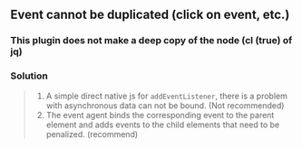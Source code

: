 ## Event cannot be duplicated (click on event, etc.)

### This plugin does not make a deep copy of the node (cl (true) of jq)

### Solution
> 1. A simple direct native js for `addEventListener`, there is a problem with asynchronous data can not be bound. (Not recommended)
> 2. The event agent binds the corresponding event to the parent element and adds events to the child elements that need to be penalized. (recommend)